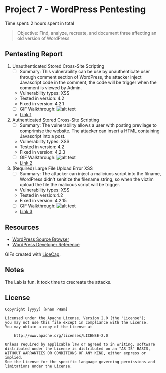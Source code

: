 # Project 7 - WordPress Pentesting

Time spent: 2 hours spent in total

> Objective: Find, analyze, recreate, and document three affecting an old version of WordPress

## Pentesting Report

1. Unauthenticated Stored Cross-Site Scripting
    - [ ] Summary: 
        This vulnerability can be use by unauthenticate user through comment section of WordPress, the attacker inject Javascript code in the comment, the code will be trigger when the comment is viewed by Admin. 
        
    - Vulnerability types: XSS
    - Tested in version: 4.2
    - Fixed in version: 4.2.1
    - [ ] GIF Walkthrough: 
    ![alt text](https://github.com/dannyp65/CyberSecurity-CodePath_Week7_Lab/demo1.gif)
    - [Link 1](http://klikki.fi/adv/wordpress2.html)
1. Authenticated Stored Cross-Site Scripting 
    - [ ] Summary: The vulnerability allows a user with posting previlage to comprimise the website. The attacker can insert a  HTML containing Javascript into a post.
    - Vulnerability types: XSS
    - Tested in version: 4.2
    - Fixed in version: 4.2.3
    - [ ] GIF Walkthrough: 
    ![alt text](https://github.com/dannyp65/CyberSecurity-CodePath_Week7_Lab/demo2.gif)
    - [Link 2](https://klikki.fi/adv/wordpress3.html)
1. (Required) Large File Upload Error XSS
    - [ ] Summary: The attacker can inject a maliciuos script into the filname, WordPress didn't senitize the filename string, so when the victim upload the file the malicous script will be trigger.
    - Vulnerability types: XSS
    - Tested in version:4.2
    - Fixed in version: 4.2.15
    - [ ] GIF Walkthrough: 
    ![alt text](https://github.com/dannyp65/CyberSecurity-CodePath_Week7_Lab/demo3.gif)
    - [Link 3](https://hackerone.com/reports/203515)


## Resources

- [WordPress Source Browser](https://core.trac.wordpress.org/browser/)
- [WordPress Developer Reference](https://developer.wordpress.org/reference/)

GIFs created with [LiceCap](http://www.cockos.com/licecap/).

## Notes

The Lab is fun. It took time to crecreate the attacks. 

## License

    Copyright [yyyy] [Nhan PHam]

    Licensed under the Apache License, Version 2.0 (the "License");
    you may not use this file except in compliance with the License.
    You may obtain a copy of the License at

        http://www.apache.org/licenses/LICENSE-2.0

    Unless required by applicable law or agreed to in writing, software
    distributed under the License is distributed on an "AS IS" BASIS,
    WITHOUT WARRANTIES OR CONDITIONS OF ANY KIND, either express or implied.
    See the License for the specific language governing permissions and
    limitations under the License.
